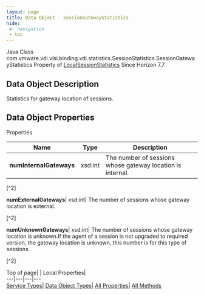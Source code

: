 ```yaml
---
layout: page
title: Data Object - SessionGatewayStatistics
hide:
 #- navigation
 - toc
---
```






Java Class
    com.vmware.vdi.vlsi.binding.vdi.statistics.SessionStatistics.SessionGatewayStatistics
Property of
     [LocalSessionStatistics](vdi.statistics.SessionStatistics.LocalSessionStatistics.md#field_detail)
Since 
    Horizon 7.7

## Data Object Description 

Statistics for gateway location of sessions. 

## Data Object Properties

Properties

Name |  Type |  Description   
---|---|---  
**numInternalGateways**|  xsd:int|  The number of sessions whose gateway location is internal.   


[^2]

  
**numExternalGateways**|  xsd:int|  The number of sessions whose gateway location is external.   


[^2]

  
**numUnknownGateways**|  xsd:int|  The number of sessions whose gateway location is unknown.If the agent of a session is not upgraded to required version, the gateway location is unknown, this number is for this type of sessions.   


[^2]

  
  
  
Top of page| | Local Properties|   
---|---|---|---  
[Service Types](index-mo_types.md)| [Data Object Types](index-do_types.md)| [All Properties](index-properties.md)| [All Methods](index-methods.md)  
  
  


